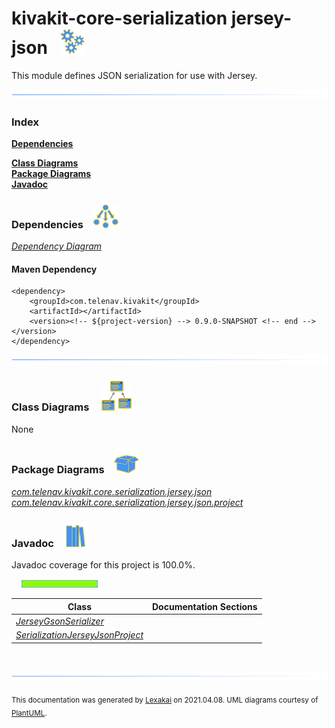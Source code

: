 # kivakit-core-serialization jersey-json &nbsp;&nbsp;![](documentation/images/gears-40.png)

This module defines JSON serialization for use with Jersey.

![](documentation/images/horizontal-line.png)

### Index

[**Dependencies**](#dependencies)  

[**Class Diagrams**](#class-diagrams)  
[**Package Diagrams**](#package-diagrams)  
[**Javadoc**](#javadoc)

### Dependencies <a name="dependencies"></a> &nbsp;&nbsp; ![](documentation/images/dependencies-40.png)

[*Dependency Diagram*](documentation/diagrams/dependencies.svg)

#### Maven Dependency

    <dependency>
        <groupId>com.telenav.kivakit</groupId>
        <artifactId></artifactId>
        <version><!-- ${project-version} --> 0.9.0-SNAPSHOT <!-- end --></version>
    </dependency>
![](documentation/images/horizontal-line.png)

[//]: # (start-user-text)



[//]: # (end-user-text)

### Class Diagrams <a name="class-diagrams"></a> &nbsp; &nbsp; ![](documentation/images/diagram-48.png)

None

### Package Diagrams <a name="package-diagrams"></a> &nbsp;&nbsp; ![](documentation/images/box-40.png)

[*com.telenav.kivakit.core.serialization.jersey.json*](documentation/diagrams/com.telenav.kivakit.core.serialization.jersey.json.svg)  
[*com.telenav.kivakit.core.serialization.jersey.json.project*](documentation/diagrams/com.telenav.kivakit.core.serialization.jersey.json.project.svg)  

### Javadoc <a name="javadoc"></a> &nbsp;&nbsp; ![](documentation/images/books-40.png)

Javadoc coverage for this project is 100.0%.  
  
&nbsp; &nbsp;  ![](documentation/images/meter-100-12.png)



| Class | Documentation Sections |
|---|---|
| [*JerseyGsonSerializer*](https://telenav.github.io/kivakit/javadoc/kivakit.core.serialization.jersey.json/com/telenav/kivakit/core/serialization/jersey/json/JerseyGsonSerializer.html) |  |  
| [*SerializationJerseyJsonProject*](https://telenav.github.io/kivakit/javadoc/kivakit.core.serialization.jersey.json/com/telenav/kivakit/core/serialization/jersey/json/project/SerializationJerseyJsonProject.html) |  |  

[//]: # (start-user-text)



[//]: # (end-user-text)

<br/>

![](documentation/images/horizontal-line.png)

  
<sub>This documentation was generated by [Lexakai](https://github.com/Telenav/lexakai) on 2021.04.08. UML diagrams courtesy
of [PlantUML](http://plantuml.com).</sub>

